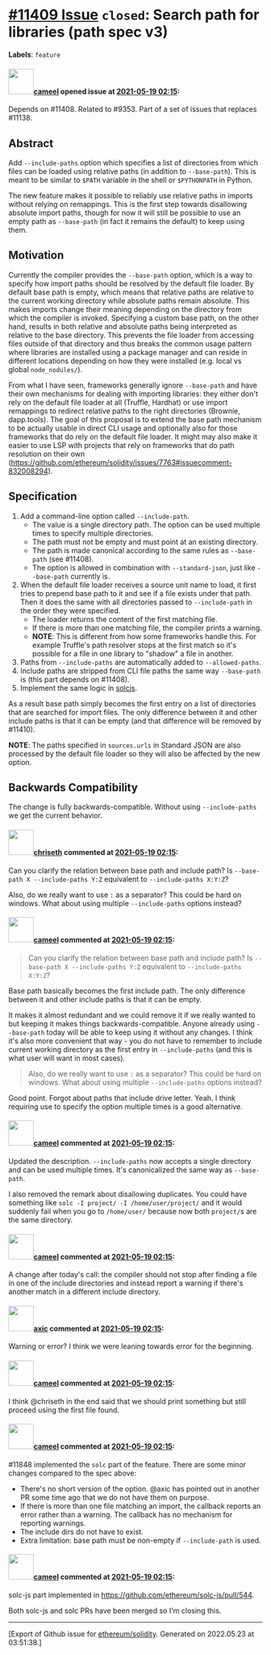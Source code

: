 # [\#11409 Issue](https://github.com/ethereum/solidity/issues/11409) `closed`: Search path for libraries (path spec v3)
**Labels**: `feature`


#### <img src="https://avatars.githubusercontent.com/u/137030?v=4" width="50">[cameel](https://github.com/cameel) opened issue at [2021-05-19 02:15](https://github.com/ethereum/solidity/issues/11409):

Depends on #11408.
Related to #9353.
Part of a set of issues that replaces #11138.

## Abstract
Add `--include-paths` option which specifies a list of directories from which files can be loaded using relative paths (in addition to `--base-path`). This is meant to be similar to `$PATH` variable in the shell or `$PYTHONPATH` in Python.

The new feature makes it possible to reliably use relative paths in imports without relying on remappings. This is the first step towards disallowing absolute import paths, though for now it will still be possible to use an empty path as `--base-path` (in fact it remains the default) to keep using them.

## Motivation
Currently the compiler provides the `--base-path` option, which is a way to specify how import paths should be resolved by the default file loader. By default base path is empty, which means that relative paths are relative to the current working directory while absolute paths remain absolute. This makes imports change their meaning depending on the directory from which the compiler is invoked. Specifying a custom base path, on the other hand, results in both relative and absolute paths being interpreted as relative to the base directory. This prevents the file loader from accessing files outside of that directory and thus breaks the common usage pattern where libraries are installed using a package manager and can reside in different locations depending on how they were installed (e.g. local vs global `node_nodules/`).

From what I have seen, frameworks generally ignore `--base-path` and have their own mechanisms for dealing with importing libraries: they either don't rely on the default file loader at all (Truffle, Hardhat) or use import remappings to redirect relative paths to the right directories (Brownie, dapp.tools). The goal of this proposal is to extend the base path mechanism to be actually usable in direct CLI usage and optionally also for those frameworks that do rely on the default file loader. It might may also make it easier to use LSP with projects that rely on frameworks that do path resolution on their own (https://github.com/ethereum/solidity/issues/7763#issuecomment-832008294).

## Specification
1. Add a command-line option called `--include-path`.
    - The value is a single directory path. The option can be used multiple times to specify multiple directories.
    - The path must not be empty and must point at an existing directory.
    - The path is made canonical according to the same rules as `--base-path` (see #11408).
    - The option is allowed in combination with `--standard-json`, just like `--base-path` currently is.
2. When the default file loader receives a source unit name to load, it first tries to prepend base path to it and see if a file exists under that path. Then it does the same with all directories passed to `--include-path` in the order they were specified.
    - The loader returns the content of the first matching file.
    - If there is more than one matching file, the compiler prints a warning.
    - **NOTE**: This is different from how some frameworks handle this. For example Truffle's path resolver stops at the first match so it's possible for a file in one library to "shadow" a file in another.
3. Paths from `--include-paths` are automatically added to `--allowed-paths`.
4. Include paths are stripped from CLI file paths the same way `--base-path` is (this part depends on #11408).
5. Implement the same logic in [solcjs](https://github.com/ethereum/solc-js/blob/master/solcjs).

As a result base path simply becomes the first entry on a list of directories that are searched for import files. The only difference between it and other include paths is that it can be empty (and that difference will be removed by #11410).

**NOTE**: The paths specified in `sources.urls` in Standard JSON are also processed by the default file loader so they will also be affected by the new option.

## Backwards Compatibility
The change is fully backwards-compatible. Without using `--include-paths` we get the current behavior.

#### <img src="https://avatars.githubusercontent.com/u/9073706?v=4" width="50">[chriseth](https://github.com/chriseth) commented at [2021-05-19 02:15](https://github.com/ethereum/solidity/issues/11409#issuecomment-844891942):

Can you clarify the relation between base path and include path? Is `--base-path X --include-paths Y:Z` equivalent to `--include-paths X:Y:Z`?

Also, do we really want to use `:` as a separator? This could be hard on windows. What about using multiple `--include-paths` options instead?

#### <img src="https://avatars.githubusercontent.com/u/137030?v=4" width="50">[cameel](https://github.com/cameel) commented at [2021-05-19 02:15](https://github.com/ethereum/solidity/issues/11409#issuecomment-845478559):

> Can you clarify the relation between base path and include path? Is `--base-path X --include-paths Y:Z` equivalent to `--include-paths X:Y:Z`?

Base path basically becomes the first include path. The only difference between it and other include paths is that it can be empty.

It makes it almost redundant and we could remove it if we really wanted to but keeping it makes things backwards-compatible. Anyone already using `--base-path` today will be able to keep using it without any changes. I think it's also more convenient that way - you do not have to remember to include current working directory as the first entry in `--include-paths` (and this is what user will want in most cases).

> Also, do we really want to use `:` as a separator? This could be hard on windows. What about using multiple `--include-paths` options instead?

Good point. Forgot about paths that include drive letter. Yeah. I think requiring use to specify the option multiple times is a good alternative.

#### <img src="https://avatars.githubusercontent.com/u/137030?v=4" width="50">[cameel](https://github.com/cameel) commented at [2021-05-19 02:15](https://github.com/ethereum/solidity/issues/11409#issuecomment-845490172):

Updated the description. `--include-paths` now accepts a single directory and can be used multiple times. It's canonicalized the same way as `--base-path`.

I also removed the remark about disallowing duplicates. You could have something like `solc -I project/ -I /home/user/project/` and it would suddenly fail when you go to `/home/user/` because now both `project/`s are the same directory.

#### <img src="https://avatars.githubusercontent.com/u/137030?v=4" width="50">[cameel](https://github.com/cameel) commented at [2021-05-19 02:15](https://github.com/ethereum/solidity/issues/11409#issuecomment-849723541):

A change after today's call: the compiler should not stop after finding a file in one of the include directories and instead report a warning if there's another match in a different include directory.

#### <img src="https://avatars.githubusercontent.com/u/20340?v=4" width="50">[axic](https://github.com/axic) commented at [2021-05-19 02:15](https://github.com/ethereum/solidity/issues/11409#issuecomment-849762355):

Warning or error? I think we were leaning towards error for the beginning.

#### <img src="https://avatars.githubusercontent.com/u/137030?v=4" width="50">[cameel](https://github.com/cameel) commented at [2021-05-19 02:15](https://github.com/ethereum/solidity/issues/11409#issuecomment-849764873):

I think @chriseth in the end said that we should print something but still proceed using the first file found.

#### <img src="https://avatars.githubusercontent.com/u/137030?v=4" width="50">[cameel](https://github.com/cameel) commented at [2021-05-19 02:15](https://github.com/ethereum/solidity/issues/11409#issuecomment-906681508):

#11848 implemented the `solc` part of the feature. There are some minor changes compared to the spec above:
- There's no short version of the option. @axic has pointed out in another PR some time ago that we do not have them on purpose.
- If there is more than one file matching an import, the callback reports an error rather than a warning. The callback has no mechanism for reporting warnings.
- The include dirs do not have to exist.
- Extra limitation: base path must be non-empty if `--include-path` is used.

#### <img src="https://avatars.githubusercontent.com/u/137030?v=4" width="50">[cameel](https://github.com/cameel) commented at [2021-05-19 02:15](https://github.com/ethereum/solidity/issues/11409#issuecomment-928273228):

solc-js part implemented in https://github.com/ethereum/solc-js/pull/544.

Both solc-js and solc PRs have been merged so I'm closing this.


-------------------------------------------------------------------------------



[Export of Github issue for [ethereum/solidity](https://github.com/ethereum/solidity). Generated on 2022.05.23 at 03:51:38.]
